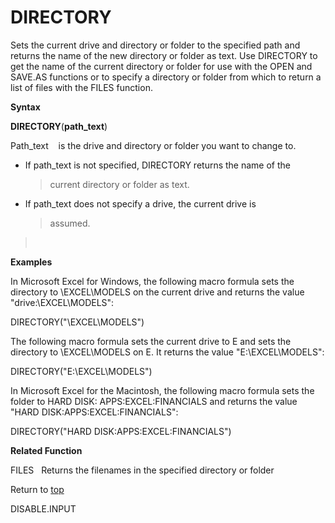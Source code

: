 DIRECTORY
=========

Sets the current drive and directory or folder to the specified path and
returns the name of the new directory or folder as text. Use DIRECTORY
to get the name of the current directory or folder for use with the OPEN
and SAVE.AS functions or to specify a directory or folder from which to
return a list of files with the FILES function.

**Syntax**

**DIRECTORY**(**path\_text**)

Path\_text    is the drive and directory or folder you want to change
to.

-   If path\_text is not specified, DIRECTORY returns the name of the
    > current directory or folder as text.

-   If path\_text does not specify a drive, the current drive is
    > assumed.

>  

**Examples**

In Microsoft Excel for Windows, the following macro formula sets the
directory to \\EXCEL\\MODELS on the current drive and returns the value
\"drive:\\EXCEL\\MODELS\":

DIRECTORY(\"\\EXCEL\\MODELS\")

The following macro formula sets the current drive to E and sets the
directory to \\EXCEL\\MODELS on E. It returns the value
\"E:\\EXCEL\\MODELS\":

DIRECTORY(\"E:\\EXCEL\\MODELS\")

In Microsoft Excel for the Macintosh, the following macro formula sets
the folder to HARD DISK: APPS:EXCEL:FINANCIALS and returns the value
\"HARD DISK:APPS:EXCEL:FINANCIALS\":

DIRECTORY(\"HARD DISK:APPS:EXCEL:FINANCIALS\")

**Related Function**

FILES   Returns the filenames in the specified directory or folder

Return to [top](#A)

DISABLE.INPUT
